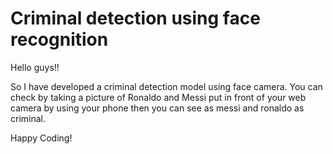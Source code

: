 # Criminal detection using face recognition

Hello guys!!

So I have developed a criminal detection model using face camera. You can check by taking a picture of Ronaldo and Messi put in front of your web camera
by using your phone then you can see as messi and ronaldo as criminal. 

Happy Coding!
